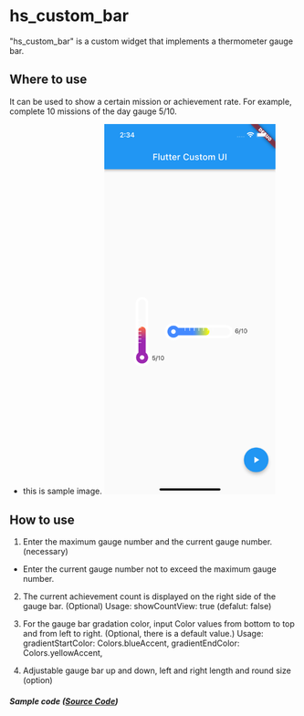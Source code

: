 # hs_custom_bar

"hs_custom_bar" is a custom widget that implements a thermometer gauge bar.

## Where to use

It can be used to show a certain mission or achievement rate.
For example, complete 10 missions of the day gauge 5/10.

- this is sample image.
  <img src="assets/sample_image.png" alt="sample image" width="300"/>

## How to use

1. Enter the maximum gauge number and the current gauge number. (necessary)
* Enter the current gauge number not to exceed the maximum gauge number.

2. The current achievement count is displayed on the right side of the gauge bar. (Optional)
   Usage: showCountView: true (defalut: false)

3. For the gauge bar gradation color, input Color values from bottom to top and from left to right.
   (Optional, there is a default value.)
   Usage: gradientStartColor: Colors.blueAccent, gradientEndColor: Colors.yellowAccent,

4. Adjustable gauge bar up and down, left and right length and round size
   (option)

##### Sample code ([Source Code](/lib/sample/sample_code.dart))


